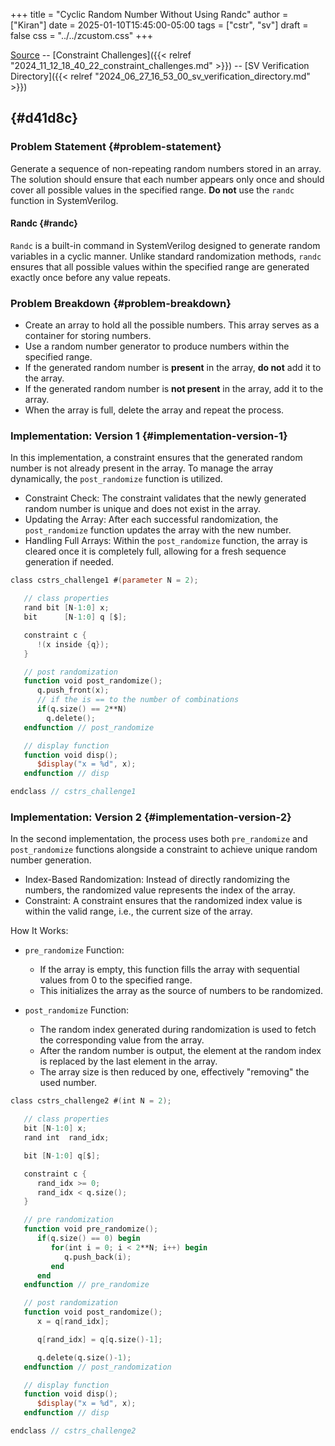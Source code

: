 +++
title = "Cyclic Random Number Without Using Randc"
author = ["Kiran"]
date = 2025-01-10T15:45:00-05:00
tags = ["cstr", "sv"]
draft = false
css = "../../zcustom.css"
+++

[Source](https://github.com/24x7fpga/SV/tree/main/sv_verification/cstrs_challenges/rand_wo_randc) -- [Constraint Challenges]({{< relref "2024_11_12_18_40_22_constraint_challenges.md" >}}) -- [SV Verification Directory]({{< relref "2024_06_27_16_53_00_sv_verification_directory.md" >}})


##  {#d41d8c}


### Problem Statement {#problem-statement}

Generate a sequence of non-repeating random numbers stored in an array. The solution should ensure that each number appears only once and should cover all possible values in the specified range. **Do not** use the `randc` function in SystemVerilog.


#### Randc {#randc}

`Randc` is a built-in command in SystemVerilog designed to generate random variables in a cyclic manner. Unlike standard randomization methods, `randc` ensures that all possible values within the specified range are generated exactly once before any value repeats.


### Problem Breakdown {#problem-breakdown}

-   Create an array to hold all the possible numbers. This array serves as a container for storing numbers.
-   Use a random number generator to produce numbers within the specified range.
-   If the generated random number is **present** in the array, **do not** add it to the array.
-   If the generated random number is **not present** in the array, add it to the array.
-   When the array is full, delete the array and repeat the process.


### Implementation: Version 1 {#implementation-version-1}

In this implementation, a constraint ensures that the generated random number is not already present in the array. To manage the array dynamically, the `post_randomize` function is utilized.

-   Constraint Check: The constraint validates that the newly generated random number is unique and does not exist in the array.
-   Updating the Array: After each successful randomization, the `post_randomize` function updates the array with the new number.
-   Handling Full Arrays: Within the `post_randomize` function, the array is cleared once it is completely full, allowing for a fresh sequence generation if needed.

<!--listend-->

```verilog
class cstrs_challenge1 #(parameter N = 2);

   // class properties
   rand bit [N-1:0] x;
   bit      [N-1:0] q [$];

   constraint c {
      !(x inside {q});
   }

   // post randomization
   function void post_randomize();
      q.push_front(x);
      // if the is == to the number of combinations
      if(q.size() == 2**N)
        q.delete();
   endfunction // post_randomize

   // display function
   function void disp();
      $display("x = %d", x);
   endfunction // disp

endclass // cstrs_challenge1
```


### Implementation: Version 2 {#implementation-version-2}

In the second implementation, the process uses both `pre_randomize` and `post_randomize` functions alongside a constraint to achieve unique random number generation.

-   Index-Based Randomization: Instead of directly randomizing the numbers, the randomized value represents the index of the array.
-   Constraint: A constraint ensures that the randomized index value is within the valid range, i.e., the current size of the array.

How It Works:

-   `pre_randomize` Function:
    -   If the array is empty, this function fills the array with sequential values from 0 to the specified range.
    -   This initializes the array as the source of numbers to be randomized.

-   `post_randomize` Function:
    -   The random index generated during randomization is used to fetch the corresponding value from the array.
    -   After the random number is output, the element at the random index is replaced by the last element in the array.
    -   The array size is then reduced by one, effectively "removing" the used number.

<!--listend-->

```verilog
class cstrs_challenge2 #(int N = 2);

   // class properties
   bit [N-1:0] x;
   rand int  rand_idx;

   bit [N-1:0] q[$];

   constraint c {
      rand_idx >= 0;
      rand_idx < q.size();
   }

   // pre randomization
   function void pre_randomize();
      if(q.size() == 0) begin
         for(int i = 0; i < 2**N; i++) begin
            q.push_back(i);
         end
      end
   endfunction // pre_randomize

   // post randomization
   function void post_randomize();
      x = q[rand_idx];

      q[rand_idx] = q[q.size()-1];

      q.delete(q.size()-1);
   endfunction // post_randomization

   // display function
   function void disp();
      $display("x = %d", x);
   endfunction // disp

endclass // cstrs_challenge2
```
